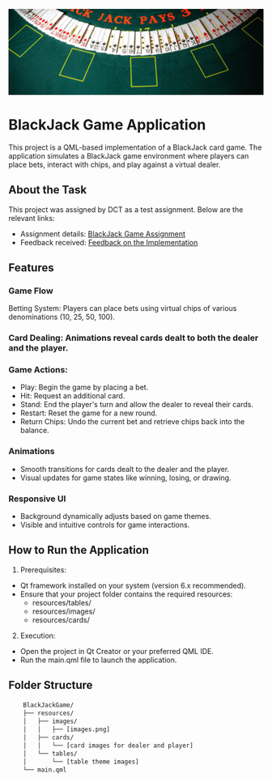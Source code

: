![alt text](screen/logo.png)

# BlackJack Game Application
This project is a QML-based implementation of a BlackJack card game. The application simulates a BlackJack game environment where players can place bets, interact with chips, and play against a virtual dealer.

## About the Task
This project was assigned by DCT as a test assignment. Below are the relevant links:
- Assignment details: [BlackJack Game Assignment](https://docs.google.com/document/d/1_R8isccptNL_9gy_WgMp_NEmbaDiDvv2mBeJJ3aDrbI/edit?usp=sharing)
- Feedback received: [Feedback on the Implementation](https://docs.google.com/document/d/1DLVzDLBVs1E51B7ciQde6fP6sspsltKGibOaqcXeisc/edit?usp=sharing)

## Features
### Game Flow
Betting System: Players can place bets using virtual chips of various denominations (10, 25, 50, 100).
### Card Dealing: Animations reveal cards dealt to both the dealer and the player.
### Game Actions:
- Play: Begin the game by placing a bet.
- Hit: Request an additional card.
- Stand: End the player's turn and allow the dealer to reveal their cards.
- Restart: Reset the game for a new round.
- Return Chips: Undo the current bet and retrieve chips back into the balance.
### Animations
- Smooth transitions for cards dealt to the dealer and the player.
- Visual updates for game states like winning, losing, or drawing.
### Responsive UI
- Background dynamically adjusts based on game themes.
- Visible and intuitive controls for game interactions.

## How to Run the Application
1) Prerequisites:
- Qt framework installed on your system (version 6.x recommended).
- Ensure that your project folder contains the required resources:
    - resources/tables/
    - resources/images/
    - resources/cards/
2) Execution:
- Open the project in Qt Creator or your preferred QML IDE.
- Run the main.qml file to launch the application.

## Folder Structure
```
    BlackJackGame/
    ├── resources/
    │   ├── images/
    │   │   ├── [images.png]
    │   ├── cards/
    │   │   └── [card images for dealer and player]
    │   └── tables/
    │       └── [table theme images]
    └── main.qml
```
